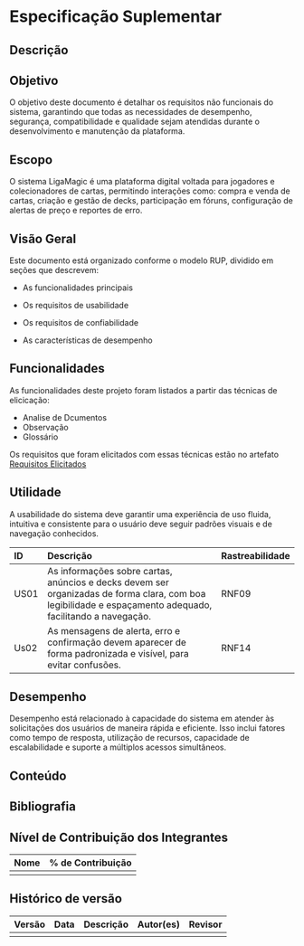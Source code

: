 # Especificação Suplementar

## Descrição

## Objetivo
O objetivo deste documento é detalhar os requisitos não funcionais do sistema, garantindo que todas as necessidades de desempenho, segurança, compatibilidade e qualidade sejam atendidas durante o desenvolvimento e manutenção da plataforma.

## Escopo

O sistema LigaMagic é uma plataforma digital voltada para jogadores e colecionadores de cartas, permitindo interações como: compra e venda de cartas, criação e gestão de decks, participação em fóruns, configuração de alertas de preço e reportes de erro.

## Visão Geral

Este documento está organizado conforme o modelo RUP, dividido em seções que descrevem:

- As funcionalidades principais

- Os requisitos de usabilidade

- Os requisitos de confiabilidade

- As características de desempenho

## Funcionalidades

As funcionalidades deste projeto foram listados a partir das técnicas de elicicação:

- Analise de Dcumentos
- Observação
- Glossário

Os requisitos que foram elicitados com essas técnicas estão no artefato [Requisitos Elicitados](https://requisitos-de-software.github.io/2025.2-LigaMagic/03_elicitacao/artefatos/requisitos_elicitados/)

## Utilidade

A usabilidade do sistema deve garantir uma experiência de uso fluida, intuitiva e consistente para o usuário deve seguir padrões visuais e de navegação conhecidos.

| ID    | Descrição                                                                                                                                                 | Rastreabilidade |
|:------|:----------------------------------------------------------------------------------------------------------------------------------------------------------|:----------------|
| US01  | As informações sobre cartas, anúncios e decks devem ser organizadas de forma clara, com boa legibilidade e espaçamento adequado, facilitando a navegação. | RNF09           |
| Us02  | As mensagens de alerta, erro e confirmação devem aparecer de forma padronizada e visível, para evitar confusões.                                          | RNF14           |

##  Desempenho

Desempenho está relacionado à capacidade do sistema em atender às solicitações dos usuários de maneira rápida e eficiente. Isso inclui fatores como tempo de resposta, utilização de recursos, capacidade de escalabilidade e suporte a múltiplos acessos simultâneos.

## Conteúdo



## Bibliografia

## Nível de Contribuição dos Integrantes

| Nome | % de Contribuição |
| :--- | :---------------: |
|      |                   |

## Histórico de versão

| Versão | Data | Descrição | Autor(es) | Revisor |
| :----: | :--: | :-------- | :-------: | :-----: |
|        |      |           |           |         |
